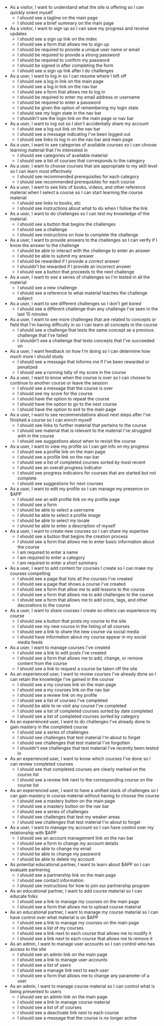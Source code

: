 - As a visitor, I want to understand what the site is offering so I can quickly orient myself
  - I should see a tagline on the main page
  - I should see a brief summary on the main page
- As a visitor, I want to sign up so I can save my progress and receive updates
  - I should see a sign up link on the index
  - I should see a form that allows me to sign up
  - I should be required to provide a unique user name or email
  - I should be required to provide a strong password
  - I should be required to confirm my password
  - I should be signed in after completing the form
  - I should see a sign up link after I do challenges
- As a user, I want to log in so I can resume where I left off
  - I should see a log in link on the main page
  - I should see a log in link on the nav bar
  - I should see a form that allows me to log in
  - I should be required to enter my email address or username
  - I should be required to enter a password
  - I should be given the option of remembering my login state
  - I should see my login state in the nav bar
  - I shouldn't see the login link on the main page or nav bar
- As a user, I want to log out so I don't accidentally share my account
  - I should see a log out link on the nav bar
  - I should see a message indicating I've been logged out
  - I should see links to log in on the nav bar and main page
- As a user, I want to see categories of available courses so I can choose learning material that I'm interested in
  - I should see categories of available material
  - I should see a list of courses that corresponds to the category
- As a user, I want to choose courses that are appropriate to my skill level so I can learn most effectively
  - I should see recommended prerequisites for each category
  - I should see recommended prerequisites for each course
- As a user, I want to see lists of books, videos, and other reference material when I select a course so I can start learning the course material
  - I should see links to books, etc
  - I should see instructions about what to do when I follow the link
- As a user, I want to do challenges so I can test my knowledge of the material
  - I should see a button that begins the challenges
  - I should see a challenge
  - I should see instructions on how to complete the challenge
- As a user, I want to provide answers to the challenges so I can verify if I know the answer to the challenge
  - I should be able to interact with the challenge to enter an answer
  - I should be able to submit my answer
  - I should be rewarded if I provide a correct answer
  - I shouldn't be rewarded if I provide an incorrect answer
  - I should see a button that proceeds to the next challenge
- As a user, I want to see a series of challenges so I'm tested in all the material
  - I should see a new challenge
  - I should see a reference to what material teaches the challenge subject
- As a user, I want to see different challenges so I don't get bored
  - I should see a different challenge than any challenge I've seen in the last 15 minutes
- As a user, I want to see more challenges that are related to concepts or field that I'm having difficulty in so I can learn all concepts in the course
  - I should see a challenge that tests the same concept as a previous challenge that I've failed
  - I shouldn't see a challenge that tests concepts that I've succeeded on
- As a user, I want feedback on how I'm doing so I can determine how much more I should study
  - I should see a message that informs me if I've been rewarded or penalized
  - I should see a running tally of my score in the course
- As a user, I want to know when the course is over so I can choose to continue to another course or leave the session
  - I should see a message that the course is over
  - I should see my score for the course
  - I should have the option to repeat the course
  - I should have the option to go to the next course
  - I should have the option to exit to the main page
- As a user, I want to see recommendations about next steps after I've finished a course so I can enrich myself
  - I should see links to further material that pertains to the course
  - I should see material that is relevant to the material I've struggled with in the course
  - I should see suggestions about when to revisit the course
- As a user, I want to view my profile so I can get info on my progress
  - I should see a profile link on the main page
  - I should see a profile link on the nav bar
  - I should see a list of completed courses sorted by most recent
  - I should see an overall progress indicator
  - I should see progress indicators for courses that are started but not complete
  - I should see suggestions for next courses
- As a user, I want to edit my profile so I can manage my presence on $APP
  - I should see an edit profile link on my profile page
  - I should see a form
  - I should be able to select a username
  - I should be able to select a profile image
  - I should be able to select my locale
  - I should be able to enter a description of myself
- As a user, I want to create new courses so I can share my expertise
  - I should see a button that begins the creation process
  - I should see a form that allows me to enter basic information about the course
  - I am required to enter a name
  - I am required to enter a category
  - I am required to enter a short summary
- As a user, I want to add content for courses I create so I can make my courses compelling
  - I should see a page that lists all the courses I've created
  - I should see a page that shows a course I've created
  - I should see a form that allow me to add lessons to the course
  - I should see a form that allows me to add challenges to the course
  - I should see a form that allows me to add icons, tags, and other decorations to the course
- As a user, I want to share courses I create so others can experience my course
  - I should see a button that posts my course to the site
  - I should see my new course in the listing of all courses
  - I should see a link to share the new course via social media
  - I should have information about my course appear in my social media feeds
- As a user, I want to manage courses I've created
  - I should see a link to edit posts I've created
  - I should see a form that allows me to add, change, or remove content from the course
  - I should see a link to request a course be taken off the site
- As an experienced user, I want to review courses I've already done so I can retain the knowledge I've gained in the course
  - I should see a my courses link on the main page
  - I should see a my courses link on the nav bar
  - I should see a review link on my profile
  - I should see a list of courses I've completed
  - I should be able to re-visit any course I've completed
  - I should see a list of completed courses sorted by date completed
  - I should see a list of completed courses sorted by category
- As an experienced user, I want to do challenges I've already done to gain mastery in the completed course
  - I should see a series of challenges
  - I should see challenges that test material I'm about to forget
  - I should see challenges that test material I've forgotten
  - I shouldn't see challenges that test material I've recently been tested in
- As an experienced user, I want to know which courses I've done so I can review completed courses
  - I should see that completed courses are clearly marked on the course list
  - I should see a review link next to the corresponding course on the course list
- As an experienced user, I want to have a unified stack of challenges so I can gain mastery in course material without having to choose the course
  - I should see a mastery button on the main page
  - I should see a mastery button on the nav bar
  - I should see a series of challenges
  - I should see challenges that test my weaker areas
  - I should see challenges that test material I'm about to forget
- As a user, I want to manage my account so I can have control over my relationship with $APP
  - I should see an account management link on the nav bar
  - I should see a form to change my account details
  - I should be able to change my email
  - I should be able to change my password
  - I should be able to delete my account
- As potential educational partner, I want to learn about $APP so I can evaluate partnering
  - I should see a partnership link on the main page
  - I should see contact information
  - I should see instructions for how to join our partnership program
- As an educational partner, I want to add course material so I can educate folks
  - I should see a link to manage my courses on the main page
  - I should see a form that allows me to upload course material
- As an educational partner, I want to manage my course material so I can have control over what material is on $APP
  - I should see a link to manage my courses on the main page
  - I should see a list of my courses
  - I should see a link next to each course that allows me to modify it
  - I should see a link next to each course that allows me to remove it
- As an admin, I want to manage user accounts so I can control who has access to the site
  - I should see an admin link on the main page
  - I should see a link to manage user accounts
  - I should see a list of users
  - I should see a manage link next to each user
  - I should see a form that allows me to change any parameter of a user
- As an admin, I want to manage course material so I can control what is being presented to users
  - I should see an admin link on the main page
  - I should see a link to manage course material
  - I should see a list of of courses
  - I should see a deactivate link next to each course
  - I should see a message that the course is no longer active
